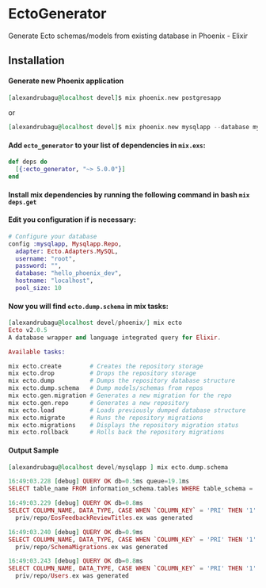 # EctoGenerator
Generate Ecto schemas/models from existing database in Phoenix - Elixir

## Installation 
#### Generate new Phoenix application
```elixir
[alexandrubagu@localhost devel]$ mix phoenix.new postgresapp
```
or

```elixir
[alexandrubagu@localhost devel]$ mix phoenix.new mysqlapp --database mysql
```

#### Add `ecto_generator` to your list of dependencies in `mix.exs`:
```elixir
def deps do
  [{:ecto_generator, "~> 5.0.0"}]
end
```

#### Install mix dependencies by running the following command in bash `mix deps.get`
#### Edit you configuration if is necessary:
```elixir
# Configure your database
config :mysqlapp, Mysqlapp.Repo,
  adapter: Ecto.Adapters.MySQL,
  username: "root",
  password: "",
  database: "hello_phoenix_dev",
  hostname: "localhost",
  pool_size: 10
```

#### Now you will find `ecto.dump.schema` in mix tasks:
```elixir
[alexandrubagu@localhost devel/phoenix/] mix ecto
Ecto v2.0.5
A database wrapper and language integrated query for Elixir.

Available tasks:

mix ecto.create        # Creates the repository storage
mix ecto.drop          # Drops the repository storage
mix ecto.dump          # Dumps the repository database structure
mix ecto.dump.schema   # Dump models/schemas from repos
mix ecto.gen.migration # Generates a new migration for the repo
mix ecto.gen.repo      # Generates a new repository
mix ecto.load          # Loads previously dumped database structure
mix ecto.migrate       # Runs the repository migrations
mix ecto.migrations    # Displays the repository migration status
mix ecto.rollback      # Rolls back the repository migrations
```


#### Output Sample
```elixir
[alexandrubagu@localhost devel/mysqlapp ] mix ecto.dump.schema

16:49:03.228 [debug] QUERY OK db=0.5ms queue=19.1ms
SELECT table_name FROM information_schema.tables WHERE table_schema = 'hello_phoenix_dev' []

16:49:03.229 [debug] QUERY OK db=0.8ms
SELECT COLUMN_NAME, DATA_TYPE, CASE WHEN `COLUMN_KEY` = 'PRI' THEN '1' ELSE NULL END AS primary_key FROM information_schema.columns WHERE table_name= 'eos_feedback_review_titles' and table_schema='hello_phoenix_dev' []
  priv/repo/EosFeedbackReviewTitles.ex was generated

16:49:03.240 [debug] QUERY OK db=0.9ms
SELECT COLUMN_NAME, DATA_TYPE, CASE WHEN `COLUMN_KEY` = 'PRI' THEN '1' ELSE NULL END AS primary_key FROM information_schema.columns WHERE table_name= 'schema_migrations' and table_schema='hello_phoenix_dev' []
  priv/repo/SchemaMigrations.ex was generated

16:49:03.243 [debug] QUERY OK db=0.8ms
SELECT COLUMN_NAME, DATA_TYPE, CASE WHEN `COLUMN_KEY` = 'PRI' THEN '1' ELSE NULL END AS primary_key FROM information_schema.columns WHERE table_name= 'users' and table_schema='hello_phoenix_dev' []
  priv/repo/Users.ex was generated
```
